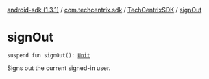 [android-sdk (1.3.1)](../../index.md) / [com.techcentrix.sdk](../index.md) / [TechCentrixSDK](index.md) / [signOut](./sign-out.md)

# signOut

`suspend fun signOut(): `[`Unit`](https://kotlinlang.org/api/latest/jvm/stdlib/kotlin/-unit/index.html)

Signs out the current signed-in user.

